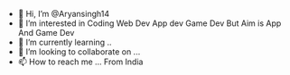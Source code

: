 - 👋 Hi, I’m @Aryansingh14
- 👀 I’m interested in Coding Web Dev App dev Game Dev But Aim is App And Game Dev
- 🌱 I’m currently learning ..
- 💞️ I’m looking to collaborate on ...
- 📫 How to reach me ...
From India

<!---
Aryansingh14/Aryansingh14 is a ✨ special ✨ repository because its `README.md` (this file) appears on your GitHub profile.
You can click the Preview link to take a look at your changes.
--->

